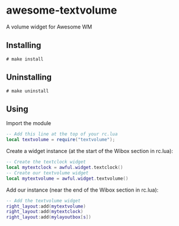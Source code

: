 awesome-textvolume
==================

A volume widget for Awesome WM


Installing
----------

    # make install


Uninstalling
------------

    # make uninstall


Using
-----

Import the module

```lua
-- Add this line at the top of your rc.lua
local textvolume = require("textvolume");
```

Create a widget instance (at the start of the Wibox section in rc.lua):

```lua
-- Create the textclock widget
local mytextclock = awful.widget.textclock()
-- Create our textvolume widget
local mytextvolume = awful.widget.textvolume()
```

Add our instance (near the end of the Wibox section in rc.lua):

```lua
-- Add the textvolume widget
right_layout:add(mytextvolume)
right_layout:add(mytextclock)
right_layout:add(mylayoutbox[s])
```
